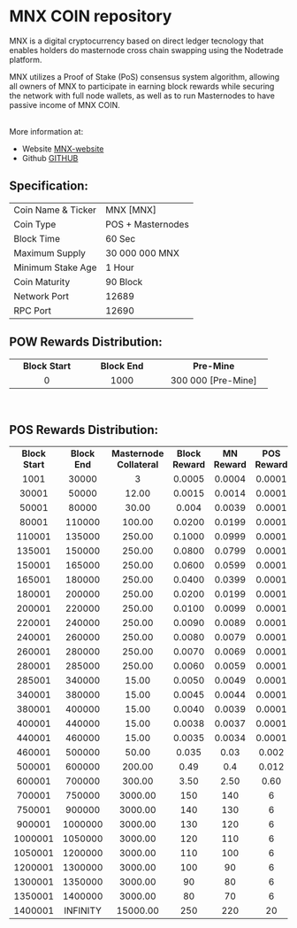 <h1>MNX COIN repository</h1>
<p> MNX is a digital cryptocurrency based on direct ledger tecnology that enables holders do masternode cross chain swapping using the Nodetrade platform.<p>
<p> MNX utilizes a Proof of Stake (PoS) consensus system algorithm, allowing all owners of MNX to participate in earning block rewards while securing the network with full node wallets, as well as to run Masternodes to have passive income of MNX COIN.<p>

<br> More information at: <br>
 - Website [MNX-website](https://nodetrade.net)
 - Github [GITHUB](https://github.com/IDCHAINGROUP/MNX)
  
  
<h2><strong>Specification:</strong></h2>
<table>
<tbody>
<tr>
<td>Coin Name & Ticker</td>
<td>MNX [MNX]</td>
</tr>
<tr>
<td>Coin Type</td>
<td>POS + Masternodes</td>
</tr>
<tr>
<td>Block Time</td>
<td>60 Sec</td>
</tr>
<tr>
<td>Maximum Supply</td>
<td>30 000 000 MNX</td>
</tr>
<tr>
<td>Minimum Stake Age</td>
<td>1 Hour</td>
</tr>
<tr>
<td>Coin Maturity</td>
<td>90 Block</td>
</tr>
<tr>
<td>Network Port</td>
<td>12689</td>
</tr>
<tr>
<td>RPC Port</td>
<td>12690</td>
</tr>
</tbody>
</table>
<h2><strong>POW Rewards Distribution:</strong></h2>
<table border="0" width="600" cellspacing="2" cellpadding="2">
<tr>
<td class="xl65" style="width: 120px; text-align: center;"><strong>Block Start</strong></td>
<td class="xl65" style="width: 120px; text-align: center;"><strong>Block End</strong></td>
<td class="xl65" style="width: 180px; text-align: center;"><strong>Pre-Mine</strong></td>
</tr>
<tr>
<td class="xl65" style="width: 120px; text-align: center;">0</td>
<td class="xl65" style="width: 120px; text-align: center;">1000</td>
<td class="xl65" style="width: 180px; text-align: center;">300 000 [Pre-Mine]</td>
</tr>
</table>
<br>
<h2><strong>POS Rewards Distribution:</strong></h2>
<table border="0" width="600" cellspacing="2" cellpadding="2"><colgroup><col width="26" /><col width="106" /><col width="98" /><col width="126" /><col width="130" /><col width="118" /></colgroup>
<tbody>
<tr>
<td class="xl65" style="width: 120px; text-align: center;"><strong>Block Start</strong></td>
<td class="xl65" style="width: 120px; text-align: center;"><strong>Block End</strong></td>
<td class="xl65" style="width: 180px; text-align: center;"><strong>Masternode Collateral</strong></td>
<td class="xl65" style="width: 120px; text-align: center;"><strong>Block Reward</strong></td>
<td class="xl65" style="width: 120px; text-align: center;"><strong>MN Reward</strong></td>
<td class="xl66" style="width: 120px; text-align: center;"><strong>POS Reward</strong></td>
<td class="xl66" style="width: 120px; text-align: center;"><strong>DEV Reward</strong></td>
</tr>
<tr>
<td class="xl65" style="width: 120px; text-align: center;">1001</td>
<td class="xl65" style="width: 120px; text-align: center;">30000</td>
<td class="xl65" style="width: 180px; text-align: center;">3</td>
<td class="xl65" style="width: 120px; text-align: center;">0.0005</td>
<td class="xl65" style="width: 120px; text-align: center;">0.0004</td>
<td class="xl66" style="width: 120px; text-align: center;">0.0001</td>
<td class="xl66" style="width: 120px; text-align: center;">-</td>
</tr>
<tr>
<td class="xl65" style="width: 120px; text-align: center;">30001</td>
<td class="xl65" style="width: 120px; text-align: center;">50000</td>
<td class="xl65" style="width: 180px; text-align: center;">12.00</td>
<td class="xl65" style="width: 120px; text-align: center;">0.0015</td>
<td class="xl65" style="width: 120px; text-align: center;">0.0014</td>
<td class="xl66" style="width: 120px; text-align: center;">0.0001</td>
<td class="xl66" style="width: 120px; text-align: center;">-</td>
</tr>
<tr>
<td class="xl65" style="width: 120px; text-align: center;">50001</td>
<td class="xl65" style="width: 120px; text-align: center;">80000</td>
<td class="xl65" style="width: 180px; text-align: center;">30.00</td>
<td class="xl65" style="width: 120px; text-align: center;">0.004</td>
<td class="xl65" style="width: 120px; text-align: center;">0.0039</td>
<td class="xl66" style="width: 120px; text-align: center;">0.0001</td>
<td class="xl66" style="width: 120px; text-align: center;">-</td>
</tr>
<tr>
<td class="xl65" style="width: 120px; text-align: center;">80001</td>
<td class="xl65" style="width: 120px; text-align: center;">110000</td>
<td class="xl65" style="width: 180px; text-align: center;">100.00</td>
<td class="xl65" style="width: 120px; text-align: center;">0.0200</td>
<td class="xl65" style="width: 120px; text-align: center;">0.0199</td>
<td class="xl66" style="width: 120px; text-align: center;">0.0001</td>
<td class="xl66" style="width: 120px; text-align: center;">-</td>
</tr>
<tr>
<td class="xl65" style="width: 120px; text-align: center;">110001</td>
<td class="xl65" style="width: 120px; text-align: center;">135000</td>
<td class="xl65" style="width: 180px; text-align: center;">250.00</td>
<td class="xl65" style="width: 120px; text-align: center;">0.1000</td>
<td class="xl65" style="width: 120px; text-align: center;">0.0999</td>
<td class="xl66" style="width: 120px; text-align: center;">0.0001</td>
<td class="xl66" style="width: 120px; text-align: center;">-</td>
</tr>
<tr>
<td class="xl65" style="width: 120px; text-align: center;">135001</td>
<td class="xl65" style="width: 120px; text-align: center;">150000</td>
<td class="xl65" style="width: 180px; text-align: center;">250.00</td>
<td class="xl65" style="width: 120px; text-align: center;">0.0800</td>
<td class="xl65" style="width: 120px; text-align: center;">0.0799</td>
<td class="xl66" style="width: 120px; text-align: center;">0.0001</td>
<td class="xl66" style="width: 120px; text-align: center;">-</td>
</tr>
<tr>
<td class="xl65" style="width: 120px; text-align: center;">150001</td>
<td class="xl65" style="width: 120px; text-align: center;">165000</td>
<td class="xl65" style="width: 180px; text-align: center;">250.00</td>
<td class="xl65" style="width: 120px; text-align: center;">0.0600</td>
<td class="xl65" style="width: 120px; text-align: center;">0.0599</td>
<td class="xl66" style="width: 120px; text-align: center;">0.0001</td>
<td class="xl66" style="width: 120px; text-align: center;">-</td>
</tr>
<tr>
<td class="xl65" style="width: 120px; text-align: center;">165001</td>
<td class="xl65" style="width: 120px; text-align: center;">180000</td>
<td class="xl65" style="width: 180px; text-align: center;">250.00</td>
<td class="xl65" style="width: 120px; text-align: center;">0.0400</td>
<td class="xl65" style="width: 120px; text-align: center;">0.0399</td>
<td class="xl66" style="width: 120px; text-align: center;">0.0001</td>
<td class="xl66" style="width: 120px; text-align: center;">-</td>
</tr>
<tr>
<td class="xl65" style="width: 120px; text-align: center;">180001</td>
<td class="xl65" style="width: 120px; text-align: center;">200000</td>
<td class="xl65" style="width: 180px; text-align: center;">250.00</td>
<td class="xl65" style="width: 120px; text-align: center;">0.0200</td>
<td class="xl65" style="width: 120px; text-align: center;">0.0199</td>
<td class="xl66" style="width: 120px; text-align: center;">0.0001</td>
<td class="xl66" style="width: 120px; text-align: center;">-</td>
</tr>
<tr>
<td class="xl65" style="width: 120px; text-align: center;">200001</td>
<td class="xl65" style="width: 120px; text-align: center;">220000</td>
<td class="xl65" style="width: 180px; text-align: center;">250.00</td>
<td class="xl65" style="width: 120px; text-align: center;">0.0100</td>
<td class="xl65" style="width: 120px; text-align: center;">0.0099</td>
<td class="xl66" style="width: 120px; text-align: center;">0.0001</td>
<td class="xl66" style="width: 120px; text-align: center;">-</td>
</tr>
<tr>
<td class="xl65" style="width: 120px; text-align: center;">220001</td>
<td class="xl65" style="width: 120px; text-align: center;">240000</td>
<td class="xl65" style="width: 180px; text-align: center;">250.00</td>
<td class="xl65" style="width: 120px; text-align: center;">0.0090</td>
<td class="xl65" style="width: 120px; text-align: center;">0.0089</td>
<td class="xl66" style="width: 120px; text-align: center;">0.0001</td>
<td class="xl66" style="width: 120px; text-align: center;">-</td>
</tr>
<tr>
<td class="xl65" style="width: 120px; text-align: center;">240001</td>
<td class="xl65" style="width: 120px; text-align: center;">260000</td>
<td class="xl65" style="width: 180px; text-align: center;">250.00</td>
<td class="xl65" style="width: 120px; text-align: center;">0.0080</td>
<td class="xl65" style="width: 120px; text-align: center;">0.0079</td>
<td class="xl66" style="width: 120px; text-align: center;">0.0001</td>
<td class="xl66" style="width: 120px; text-align: center;">-</td>
</tr>
<tr>
<td class="xl65" style="width: 120px; text-align: center;">260001</td>
<td class="xl65" style="width: 120px; text-align: center;">280000</td>
<td class="xl65" style="width: 180px; text-align: center;">250.00</td>
<td class="xl65" style="width: 120px; text-align: center;">0.0070</td>
<td class="xl65" style="width: 120px; text-align: center;">0.0069</td>
<td class="xl66" style="width: 120px; text-align: center;">0.0001</td>
<td class="xl66" style="width: 120px; text-align: center;">-</td>
</tr>
<tr>
<td class="xl65" style="width: 120px; text-align: center;">280001</td>
<td class="xl65" style="width: 120px; text-align: center;">285000</td>
<td class="xl65" style="width: 180px; text-align: center;">250.00</td>
<td class="xl65" style="width: 120px; text-align: center;">0.0060</td>
<td class="xl65" style="width: 120px; text-align: center;">0.0059</td>
<td class="xl66" style="width: 120px; text-align: center;">0.0001</td>
<td class="xl66" style="width: 120px; text-align: center;">-</td>
</tr>
<tr>
<td class="xl65" style="width: 120px; text-align: center;">285001</td>
<td class="xl65" style="width: 120px; text-align: center;">340000</td>
<td class="xl65" style="width: 180px; text-align: center;">15.00</td>
<td class="xl65" style="width: 120px; text-align: center;">0.0050</td>
<td class="xl65" style="width: 120px; text-align: center;">0.0049</td>
<td class="xl66" style="width: 120px; text-align: center;">0.0001</td>
<td class="xl66" style="width: 120px; text-align: center;">-</td>
</tr>
<tr>
<td class="xl65" style="width: 120px; text-align: center;">340001</td>
<td class="xl65" style="width: 120px; text-align: center;">380000</td>
<td class="xl65" style="width: 180px; text-align: center;">15.00</td>
<td class="xl65" style="width: 120px; text-align: center;">0.0045</td>
<td class="xl65" style="width: 120px; text-align: center;">0.0044</td>
<td class="xl66" style="width: 120px; text-align: center;">0.0001</td>
<td class="xl66" style="width: 120px; text-align: center;">-</td>
</tr>
<tr>
<td class="xl65" style="width: 120px; text-align: center;">380001</td>
<td class="xl65" style="width: 120px; text-align: center;">400000</td>
<td class="xl65" style="width: 180px; text-align: center;">15.00</td>
<td class="xl65" style="width: 120px; text-align: center;">0.0040</td>
<td class="xl65" style="width: 120px; text-align: center;">0.0039</td>
<td class="xl66" style="width: 120px; text-align: center;">0.0001</td>
<td class="xl66" style="width: 120px; text-align: center;">-</td>
</tr>
<tr>
<td class="xl65" style="width: 120px; text-align: center;">400001</td>
<td class="xl65" style="width: 120px; text-align: center;">440000</td>
<td class="xl65" style="width: 180px; text-align: center;">15.00</td>
<td class="xl65" style="width: 120px; text-align: center;">0.0038</td>
<td class="xl65" style="width: 120px; text-align: center;">0.0037</td>
<td class="xl66" style="width: 120px; text-align: center;">0.0001</td>
<td class="xl66" style="width: 120px; text-align: center;">-</td>
</tr>
<tr>
<td class="xl65" style="width: 120px; text-align: center;">440001</td>
<td class="xl65" style="width: 120px; text-align: center;">460000</td>
<td class="xl65" style="width: 180px; text-align: center;">15.00</td>
<td class="xl65" style="width: 120px; text-align: center;">0.0035</td>
<td class="xl65" style="width: 120px; text-align: center;">0.0034</td>
<td class="xl66" style="width: 120px; text-align: center;">0.0001</td>
<td class="xl66" style="width: 120px; text-align: center;">-</td>
</tr>
<tr>
<td class="xl65" style="width: 120px; text-align: center;">460001</td>
<td class="xl65" style="width: 120px; text-align: center;">500000</td>
<td class="xl65" style="width: 180px; text-align: center;">50.00</td>
<td class="xl65" style="width: 120px; text-align: center;">0.035</td>
<td class="xl65" style="width: 120px; text-align: center;">0.03</td>
<td class="xl66" style="width: 120px; text-align: center;">0.002</td>
<td class="xl66" style="width: 120px; text-align: center;">0.003</td>
</tr>
<tr>
<td class="xl65" style="width: 120px; text-align: center;">500001</td>
<td class="xl65" style="width: 120px; text-align: center;">600000</td>
<td class="xl65" style="width: 180px; text-align: center;">200.00</td>
<td class="xl65" style="width: 120px; text-align: center;">0.49</td>
<td class="xl65" style="width: 120px; text-align: center;">0.4</td>
<td class="xl66" style="width: 120px; text-align: center;">0.012</td>
<td class="xl66" style="width: 120px; text-align: center;">0.078</td>
</tr>
<tr>
<td class="xl65" style="width: 120px; text-align: center;">600001</td>
<td class="xl65" style="width: 120px; text-align: center;">700000</td>
<td class="xl65" style="width: 180px; text-align: center;">300.00</td>
<td class="xl65" style="width: 120px; text-align: center;">3.50</td>
<td class="xl65" style="width: 120px; text-align: center;">2.50</td>
<td class="xl66" style="width: 120px; text-align: center;">0.60</td>
<td class="xl66" style="width: 120px; text-align: center;">0.40</td>
</tr>
<tr>
<td class="xl65" style="width: 120px; text-align: center;">700001</td>
<td class="xl65" style="width: 120px; text-align: center;">750000</td>
<td class="xl65" style="width: 180px; text-align: center;">3000.00</td>
<td class="xl65" style="width: 120px; text-align: center;">150</td>
<td class="xl65" style="width: 120px; text-align: center;">140</td>
<td class="xl66" style="width: 120px; text-align: center;">6</td>
<td class="xl66" style="width: 120px; text-align: center;">4</td>
</tr>
<tr>
<td class="xl65" style="width: 120px; text-align: center;">750001</td>
<td class="xl65" style="width: 120px; text-align: center;">900000</td>
<td class="xl65" style="width: 180px; text-align: center;">3000.00</td>
<td class="xl65" style="width: 120px; text-align: center;">140</td>
<td class="xl65" style="width: 120px; text-align: center;">130</td>
<td class="xl66" style="width: 120px; text-align: center;">6</td>
<td class="xl66" style="width: 120px; text-align: center;">4</td>
</tr>
<tr>
<td class="xl65" style="width: 120px; text-align: center;">900001</td>
<td class="xl65" style="width: 120px; text-align: center;">1000000</td>
<td class="xl65" style="width: 180px; text-align: center;">3000.00</td>
<td class="xl65" style="width: 120px; text-align: center;">130</td>
<td class="xl65" style="width: 120px; text-align: center;">120</td>
<td class="xl66" style="width: 120px; text-align: center;">6</td>
<td class="xl66" style="width: 120px; text-align: center;">4</td>
</tr>
<tr>
<td class="xl65" style="width: 120px; text-align: center;">1000001</td>
<td class="xl65" style="width: 120px; text-align: center;">1050000</td>
<td class="xl65" style="width: 180px; text-align: center;">3000.00</td>
<td class="xl65" style="width: 120px; text-align: center;">120</td>
<td class="xl65" style="width: 120px; text-align: center;">110</td>
<td class="xl66" style="width: 120px; text-align: center;">6</td>
<td class="xl66" style="width: 120px; text-align: center;">4</td>
</tr>
<tr>
<td class="xl65" style="width: 120px; text-align: center;">1050001</td>
<td class="xl65" style="width: 120px; text-align: center;">1200000</td>
<td class="xl65" style="width: 180px; text-align: center;">3000.00</td>
<td class="xl65" style="width: 120px; text-align: center;">110</td>
<td class="xl65" style="width: 120px; text-align: center;">100</td>
<td class="xl66" style="width: 120px; text-align: center;">6</td>
<td class="xl66" style="width: 120px; text-align: center;">4</td>
</tr>
<tr>
<td class="xl65" style="width: 120px; text-align: center;">1200001</td>
<td class="xl65" style="width: 120px; text-align: center;">1300000</td>
<td class="xl65" style="width: 180px; text-align: center;">3000.00</td>
<td class="xl65" style="width: 120px; text-align: center;">100</td>
<td class="xl65" style="width: 120px; text-align: center;">90</td>
<td class="xl66" style="width: 120px; text-align: center;">6</td>
<td class="xl66" style="width: 120px; text-align: center;">4</td>
</tr>
<tr>
<td class="xl65" style="width: 120px; text-align: center;">1300001</td>
<td class="xl65" style="width: 120px; text-align: center;">1350000</td>
<td class="xl65" style="width: 180px; text-align: center;">3000.00</td>
<td class="xl65" style="width: 120px; text-align: center;">90</td>
<td class="xl65" style="width: 120px; text-align: center;">80</td>
<td class="xl66" style="width: 120px; text-align: center;">6</td>
<td class="xl66" style="width: 120px; text-align: center;">4</td>
<tr>
<td class="xl65" style="width: 120px; text-align: center;">1350001</td>
<td class="xl65" style="width: 120px; text-align: center;">1400000</td>
<td class="xl65" style="width: 180px; text-align: center;">3000.00</td>
<td class="xl65" style="width: 120px; text-align: center;">80</td>
<td class="xl65" style="width: 120px; text-align: center;">70</td>
<td class="xl66" style="width: 120px; text-align: center;">6</td>
<td class="xl66" style="width: 120px; text-align: center;">4</td>
</tr>
<tr>
<td class="xl65" style="width: 120px; text-align: center;">1400001</td>
<td class="xl65" style="width: 120px; text-align: center;">INFINITY</td>
<td class="xl65" style="width: 180px; text-align: center;">15000.00</td>
<td class="xl65" style="width: 120px; text-align: center;">250</td>
<td class="xl65" style="width: 120px; text-align: center;">220</td>
<td class="xl66" style="width: 120px; text-align: center;">20</td>
<td class="xl66" style="width: 120px; text-align: center;">10</td>
</tr>
</tr>
</tbody>
</table>